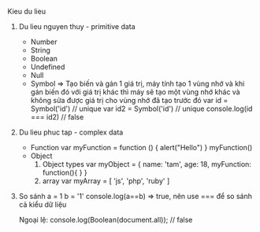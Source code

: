 Kieu du lieu

1. Du lieu nguyen thuy - primitive data
    - Number
    - String
    - Boolean
    - Undefined
    - Null
    - Symbol
    => Tạo biến và gán 1 giá trị, máy tính tạo 1 vùng nhớ và khi gán biến đó với giá trị khác thì máy sẽ tạo một vùng nhớ khác và không sửa được giá trị cho vùng nhớ đã tạo trước đó
    var id = Symbol('id') // unique
    var id2 = Symbol('id') // unique
    console.log(id === id2) // false
2. Du lieu phuc tap - complex data
    - Function
    var myFunction = function () {
        alert("Hello")
    }
    myFunction()
    - Object
        1. Object types
        var myObject = {
            name: 'tam',
            age: 18,
            myFunction: function(){
            }
        }
        2. array
        var myArray = [
            'js',
            'php',
            'ruby'
        ]
3. So sánh
    a = 1
    b = '1'
    console.log(a==b) => true, nên use === để so sánh cả kiểu dữ liệu

    Ngoại lệ: console.log(Boolean(document.all)); // false
